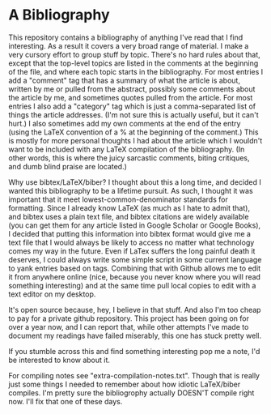 # A Bibliography

This repository contains a bibliography of anything I've read that I find interesting. 
As a result it covers a very broad range of material.
I make a very cursory effort to group stuff by topic. 
There's no hard rules about that, except that the top-level topics are listed in the comments at the beginning of the file, and where each topic starts in the bibliography.
For most entries I add a "comment" tag that has a summary of what the article is about, written by me or pulled from the abstract, possibly some comments about the article by me, and sometimes quotes pulled from the article.
For most entries I also add a "category" tag which is just a comma-separated list of things the article addresses. (I'm not sure this is actually useful, but it can't hurt.)
I also sometimes add my own comments at the end of the entry (using the LaTeX convention of a % at the beginning of the comment.) This is mostly for more personal thoughts I had about the article which I wouldn't want to be included with any LaTeX compilation of the bibliography.
(In other words, this is where the juicy sarcastic comments, biting critiques, and dumb blind praise are located.)

Why use bibtex/LaTeX/biber? I thought about this a long time, and decided I wanted this bibliography to be a lifetime pursuit.
As such, I thought it was important that it meet lowest-common-denominator standards for formatting. 
Since I already know LaTeX (as much as I hate to admit that), and bibtex uses a plain text file, and bibtex citations are widely available (you can get them for any article listed in Google Scholar or Google Books), I decided that putting this information into bibtex format would give me a text file that I would always be likely to access no matter what technology comes my way in the future.
Even if LaTex suffers the long painful death it deserves, I could always write some simple script in some current language to yank entries based on tags.
Combining that with Github allows me to edit it from anywhere online (nice, because you never know where you will read something interesting) and at the same time pull local copies to edit with a text editor on my desktop.

It's open source because, hey, I believe in that stuff. And also I'm too cheap to pay for a private github repository.
This project has been going on for over a year now, and I can report that, while other attempts I've made to document my readings have failed miserably, this one has stuck pretty well.

If you stumble across this and find something interesting pop me a note, I'd be interested to know about it.

For compiling notes see "extra-compilation-notes.txt".
Though that is really just some things I needed to remember about how idiotic LaTeX/biber compiles.
I'm pretty sure the bibliogrophy actually DOESN'T compile right now.
I'll fix that one of these days.

